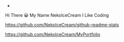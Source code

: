 -
Hi There 😀
My Name NekoIceCream
I Like Coding

https://github.com/NekoIceCream/github-readme-stats 

https://github.com/NekoIceCream/MyPortfolio
